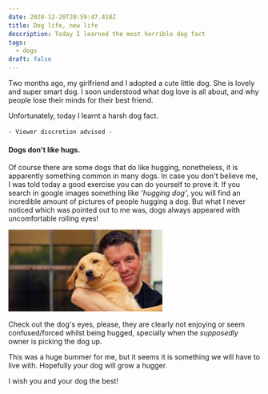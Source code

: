 ```yaml
---
date: 2020-12-20T20:59:47.418Z
title: Dog life, new life
description: Today I learned the most horrible dog fact
tags:
  - dogs
draft: false
---
```


Two months ago, my girlfriend and I adopted a cute little dog. She is lovely and super smart dog. I soon understood what dog love is all about, and why people lose their minds for their best friend.

Unfortunately, today I learnt a harsh dog fact.

`- Viewer discretion advised -`

#### Dogs don't like hugs.

Of course there are some dogs that do like hugging, nonetheless, it is apparently something common in many dogs. In case you don't believe me, I was told today a good exercise you can do yourself to prove it. If you search in google images something like _'hugging dog'_, you will find an incredible amount of pictures of people hugging a dog. But what I never noticed which was pointed out to me was, dogs always appeared with uncomfortable rolling eyes!

![dog-eye-rolling](../assets/dog-hug.jpeg "Dog's don't like hugs... why!?")

Check out the dog's eyes, please, they are clearly not enjoying or seem confused/forced whilst being hugged, specially when the _supposedly_ owner is picking the dog up.

This was a huge bummer for me, but it seems it is something we will have to live with. Hopefully your dog will grow a hugger.

I wish you and your dog the best!
